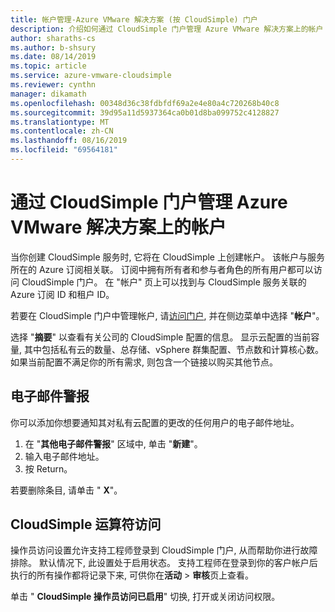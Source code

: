 ```yaml
---
title: 帐户管理-Azure VMware 解决方案 (按 CloudSimple) 门户
description: 介绍如何通过 CloudSimple 门户管理 Azure VMware 解决方案上的帐户
author: sharaths-cs
ms.author: b-shsury
ms.date: 08/14/2019
ms.topic: article
ms.service: azure-vmware-cloudsimple
ms.reviewer: cynthn
manager: dikamath
ms.openlocfilehash: 00348d36c38fdbfdf69a2e4e80a4c720268b40c8
ms.sourcegitcommit: 39d95a11d5937364ca0b01d8ba099752c4128827
ms.translationtype: MT
ms.contentlocale: zh-CN
ms.lasthandoff: 08/16/2019
ms.locfileid: "69564181"
---
```

# <a name="manage-accounts-on-the-azure-vmware-solution-by-cloudsimple-portal"></a>通过 CloudSimple 门户管理 Azure VMware 解决方案上的帐户

当你创建 CloudSimple 服务时, 它将在 CloudSimple 上创建帐户。 该帐户与服务所在的 Azure 订阅相关联。 订阅中拥有所有者和参与者角色的所有用户都可以访问 CloudSimple 门户。 在 "帐户" 页上可以找到与 CloudSimple 服务关联的 Azure 订阅 ID 和租户 ID。

若要在 CloudSimple 门户中管理帐户, 请[访问门户](access-cloudsimple-portal.md), 并在侧边菜单中选择 "**帐户**"。

选择 "**摘要**" 以查看有关公司的 CloudSimple 配置的信息。 显示云配置的当前容量, 其中包括私有云的数量、总存储、vSphere 群集配置、节点数和计算核心数。 如果当前配置不满足你的所有需求, 则包含一个链接以购买其他节点。

## <a name="email-alerts"></a>电子邮件警报

你可以添加你想要通知其对私有云配置的更改的任何用户的电子邮件地址。

1. 在 "**其他电子邮件警报**" 区域中, 单击 "**新建**"。
2. 输入电子邮件地址。
3. 按 Return。  

若要删除条目, 请单击 " **X**"。

## <a name="cloudsimple-operator-access"></a>CloudSimple 运算符访问

操作员访问设置允许支持工程师登录到 CloudSimple 门户, 从而帮助你进行故障排除。  默认情况下, 此设置处于启用状态。 支持工程师在登录到你的客户帐户后执行的所有操作都将记录下来, 可供你在**活动** > **审核**页上查看。

单击 " **CloudSimple 操作员访问已启用**" 切换, 打开或关闭访问权限。
